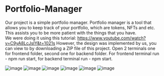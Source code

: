 # Portfolio-Manager

Our project is a simple portfolio manager. Portfolio manager is a tool that allows you to keep track of your portfolio, which are tokens, NFTs and etc. This assists you to be more patient with the things that you have.  
We were doing it using this tutorial: https://www.youtube.com/watch?v=C9yA8LcJsIY&t=1021s 
However, the design was implemented by us, you can view to by downloading a ZIP file of this project. Open 2 terminals one for frontend folder, second one for backend folder. For frontend terminal run - npm run start, for backend terminal run - npm start.

![image](https://user-images.githubusercontent.com/91004927/200185808-e7d941a7-1cc1-4381-b2fd-9734709a602e.png)
![image](https://user-images.githubusercontent.com/91004927/200185823-739977b6-a8e0-4767-9b1e-cfef656025f8.png)
![image](https://user-images.githubusercontent.com/91004927/200185827-6dea8730-4e48-48fd-8b1f-d0eb6ce36a79.png)
![image](https://user-images.githubusercontent.com/91004927/200185834-496f351a-8bd4-400b-aac3-3b7923d186f6.png)
![image](https://user-images.githubusercontent.com/91004927/200185840-943a9ee8-a241-4631-bb55-abdd4d6e4431.png)
![image](https://user-images.githubusercontent.com/91004927/200185843-ff865ff0-e25d-4072-96e6-638e73ac068e.png)
